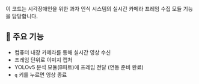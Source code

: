 이 코드는 시각장애인을 위한 과자 인식 시스템의 실시간 카메라 프레임 수집 모듈 기능을 담당합니다.

## 📸 주요 기능
- 컴퓨터 내장 카메라를 통해 실시간 영상 수신
- 프레임 단위로 이미지 캡처
- YOLOv5 분석 모듈(B파트)에 프레임 전달 (연동 준비 완료)
- `q` 키를 누르면 영상 종료

